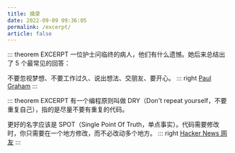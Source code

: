 ```yaml
---
title: 摘录
date: 2022-09-09 09:36:05
permalink: /excerpt/
article: false
---
```


::: theorem EXCERPT
一位护士问临终的病人，他们有什么遗憾。她后来总结出了 5 个最常见的回答：

不要忽视梦想、不要工作过久、说出想法、交朋友、要开心。
::: right
[Paul Graham](http://www.paulgraham.com/todo.html)
:::

::: theorem EXCERPT
有一个编程原则叫做 DRY（Don't repeat yourself，不要重复自己），指的是尽量不要有重复的代码。

更好的名字应该是 SPOT（Single Point Of Truth，单点事实）。代码需要修改时，你只需要在一个地方修改，而不必改动多个地方。
::: right
[Hacker News 网友](https://news.ycombinator.com/item?id=32012566)
:::
